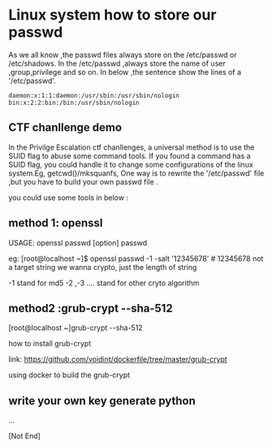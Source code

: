 # Linux system how to store our passwd

As we all know ,the passwd files always store on the /etc/passwd or /etc/shadows. In the /etc/passwd ,always store the name of user ,group,privilege and so on. In below ,the sentence show the lines of a '/etc/passwd'.


```
daemon:x:1:1:daemon:/usr/sbin:/usr/sbin/nologin
bin:x:2:2:bin:/bin:/usr/sbin/nologin
```

## CTF chanllenge demo

In the Privilge Escalation ctf chanllenges, a universal method is to use the SUID flag to abuse some command tools. If you found a command has a SUID flag, you could handle it to change some configurations of the linux system.Eg, getcwd()/mksquanfs, One way is to rewrite the '/etc/passwd' file ,but you have to build your own passwd file .

you could use some tools in below :


## method 1: openssl 

USAGE: openssl passwd [option] passwd

eg: 
[root@localhost ~]$ openssl passwd -1 -salt '12345678'   # 12345678 not a target string we wanna crypto, just the length of string

-1 stand for md5 
-2 ,-3 .... stand for other cryto algorithm


## method2 :grub-crypt --sha-512

[root@localhost ~]grub-crypt --sha-512


how to install grub-crypt 

link: https://github.com/voidint/dockerfile/tree/master/grub-crypt

using docker to build the grub-crypt

## write your own key generate python

...

[Not End]